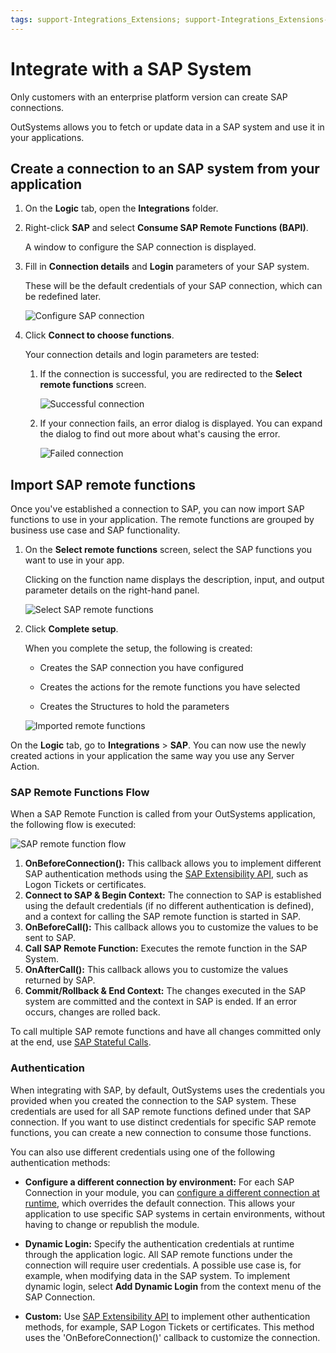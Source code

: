 ```yaml
---
tags: support-Integrations_Extensions; support-Integrations_Extensions-overview
---
```


# Integrate with a SAP System

<div class="info" markdown="1">

Only customers with an enterprise platform version can create SAP connections.

</div>

OutSystems allows you to fetch or update data in a SAP system and use it in your applications.

## Create a connection to an SAP system from your application

1. On the **Logic** tab, open the **Integrations** folder. 

1. Right-click **SAP** and select **Consume SAP Remote Functions (BAPI)**. 

    A window to configure the SAP connection is displayed. 

1. Fill in **Connection details** and **Login** parameters of your SAP system. 

    These will be the default credentials of your SAP connection, which can be redefined later. 

    ![Configure SAP connection](images/sapintegrate-remotefunc-ss.png)

1. Click **Connect to choose functions**. 

    Your connection details and login parameters are tested:

    1. If the connection is successful, you are redirected to the **Select remote functions** screen.

        ![Successful connection](images/sapintegrate-successconnect-ss.png)

    1. If your connection fails, an error dialog is displayed. You can expand the dialog to find out more about what's causing the error.
        
        ![Failed connection](images/sapintegrate-failconnect-ss.png)

## Import SAP remote functions

Once you've established a connection to SAP, you can now import SAP functions to use in your application. The remote functions are grouped by business use case and SAP functionality. 

1. On the **Select remote functions** screen, select the SAP functions you want to use in your app.

    Clicking on the function name displays the description, input, and output parameter details on the right-hand panel. 

    ![Select SAP remote functions](images/sapintegrate-selectfunc-ss.png)

1. Click **Complete setup**. 

    When you complete the setup, the following is created:

    * Creates the SAP connection you have configured

    * Creates the actions for the remote functions you have selected

    * Creates the Structures to hold the parameters

    ![Imported remote functions](images/sapintegrate-importedfunc-ss.png)

On the **Logic** tab, go to **Integrations** > **SAP**. You can now use the newly created actions in your application the same way you use any Server Action.

### SAP Remote Functions Flow

When a SAP Remote Function is called from your OutSystems application, the following flow is executed:

![SAP remote function flow](images/SAP_Remote_Function_Flow.png)

1. **OnBeforeConnection():** This callback allows you to implement different SAP authentication methods using the [SAP Extensibility API](<../../ref/apis/sap-extensibility-api.md>), such as Logon Tickets or certificates. 
1. **Connect to SAP & Begin Context:** The connection to SAP is established using the default credentials (if no different authentication is defined), and a context for calling the SAP remote function is started in SAP. 
1. **OnBeforeCall():** This callback allows you to customize the values to be sent to SAP. 
1. **Call SAP Remote Function:** Executes the remote function in the SAP System. 
1. **OnAfterCall():** This callback allows you to customize the values returned by SAP. 
1. **Commit/Rollback & End Context:** The changes executed in the SAP system are committed and the context in SAP is ended. If an error occurs, changes are rolled back. 

To call multiple SAP remote functions and have all changes committed only at the end, use [SAP Stateful Calls](<execute-sap-stateful-calls.md>).

### Authentication

When integrating with SAP, by default, OutSystems uses the credentials you provided when you created the connection to the SAP system. These credentials are used for all SAP remote functions defined under that SAP connection. If you want to use distinct credentials for specific SAP remote functions, you can create a new connection to consume those functions.

You can also use different credentials using one of the following authentication methods:

* **Configure a different connection by environment:** For each SAP Connection in your module, you can [configure a different connection at runtime](<configure-a-sap-connection-at-runtime.md>), which overrides the default connection. This allows your application to use specific SAP systems in certain environments, without having to change or republish the module.

* **Dynamic Login:** Specify the authentication credentials at runtime through the application logic. All SAP remote functions under the connection will require user credentials. A possible use case is, for example, when modifying data in the SAP system. To implement dynamic login, select **Add Dynamic Login** from the context menu of the SAP Connection.

* **Custom:** Use [SAP Extensibility API](<../../ref/apis/sap-extensibility-api.md>) to implement other authentication methods, for example, SAP Logon Tickets or certificates. This method uses the 'OnBeforeConnection()' callback to customize the connection. 
